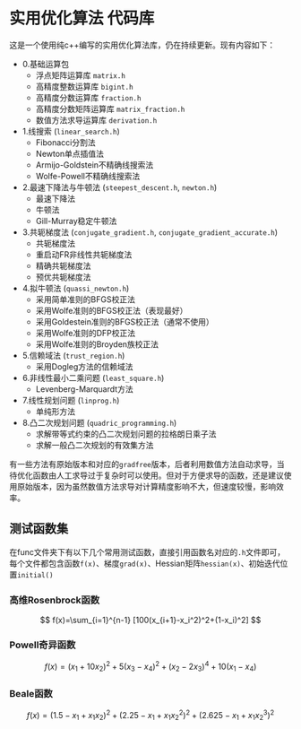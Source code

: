 # 实用优化算法 代码库

这是一个使用纯c++编写的实用优化算法库，仍在持续更新。现有内容如下：

- 0.基础运算包
  - 浮点矩阵运算库 `matrix.h`
  - 高精度整数运算库 `bigint.h`
  - 高精度分数运算库 `fraction.h`
  - 高精度分数矩阵运算库 `matrix_fraction.h`
  - 数值方法求导运算库 `derivation.h`
- 1.线搜索 (`linear_search.h`)
  - Fibonacci分割法
  - Newton单点插值法
  - Armijo-Goldstein不精确线搜索法
  - Wolfe-Powell不精确线搜索法
- 2.最速下降法与牛顿法 (`steepest_descent.h`, `newton.h`)
  - 最速下降法
  - 牛顿法
  - Gill-Murray稳定牛顿法
- 3.共轭梯度法 (`conjugate_gradient.h`, `conjugate_gradient_accurate.h`)
  - 共轭梯度法
  - 重启动FR非线性共轭梯度法
  - 精确共轭梯度法
  - 预优共轭梯度法
- 4.拟牛顿法 (`quassi_newton.h`)
  - 采用简单准则的BFGS校正法
  - 采用Wolfe准则的BFGS校正法（表现最好）
  - 采用Goldestein准则的BFGS校正法（通常不使用）
  - 采用Wolfe准则的DFP校正法
  - 采用Wolfe准则的Broyden族校正法
- 5.信赖域法 (`trust_region.h`)
  - 采用Dogleg方法的信赖域法
- 6.非线性最小二乘问题 (`least_square.h`)
  - Levenberg-Marquardt方法
- 7.线性规划问题 (`linprog.h`)
  - 单纯形方法
- 8.凸二次规划问题 (`quadric_programming.h`)
  - 求解带等式约束的凸二次规划问题的拉格朗日乘子法
  - 求解一般凸二次规划的有效集方法

有一些方法有原始版本和对应的`gradfree`版本，后者利用数值方法自动求导，当待优化函数由人工求导过于复杂时可以使用。但对于方便求导的函数，还是建议使用原始版本，因为虽然数值方法求导对计算精度影响不大，但速度较慢，影响效率。

## 测试函数集

在func文件夹下有以下几个常用测试函数，直接引用函数名对应的`.h`文件即可，每个文件都包含函数`f(x)`、梯度`grad(x)`、Hessian矩阵`hessian(x)`、初始迭代位置`initial()`

### 高维Rosenbrock函数

$$
f(x)=\sum_{i=1}^{n-1} [100(x_{i+1}-x_i^2)^2+(1-x_i)^2]
$$

### Powell奇异函数

$$
f(x)=(x_1+10x_2)^2+5(x_3-x_4)^2+(x_2-2x_3)^4+10(x_1-x_4)
$$

### Beale函数

$$
f(x) = (1.5-x_1+x_1x_2)^2 + (2.25-x_1+x_1x_2^2)^2 + (2.625-x_1+x_1x_2^3)^2
$$